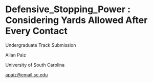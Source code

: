 # Defensive_Stopping_Power : Considering Yards Allowed After Every Contact

Undergraduate Track Submission

Allan Paiz

University of South Carolina

apaiz@email.sc.edu
